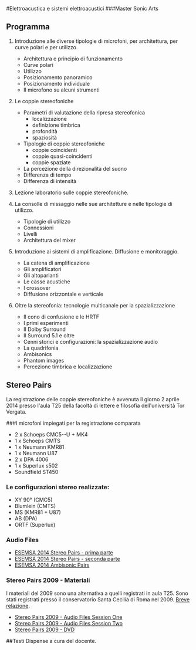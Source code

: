 #Elettroacustica e sistemi elettroacustici
###Master Sonic Arts

## Programma
1. Introduzione alle diverse tipologie di microfoni, per architettura, per curve polari e per utilizzo.
	- Architettura e principio di funzionamento
	- Curve polari
	- Utilizzo
	- Posizionamento panoramico
	- Posizionamento individuale
	- Il microfono su alcuni strumenti

2. Le coppie stereofoniche
	- Parametri di valutazione della ripresa stereofonica
		- localizzazione
		- definizione timbrica
		- profondità
		- spaziosità
	- Tipologie di coppie stereofoniche
		- coppie coincidenti
		- coppie quasi-coincidenti
		- coppie spaziate
	- La percezione della direzionalità del suono
	- Differenza di tempo
	- Differenza di intensità	

3. Lezione laboratorio sulle coppie stereofoniche.

4. La consolle di missaggio nelle sue architetture e nelle tipologie di utilizzo.
	- Tipologie di utilizzo
	- Connessioni
	- Livelli
	- Architettura del mixer

5. Introduzione ai sistemi di amplificazione. Diffusione e monitoraggio.
	- La catena di amplificazione
	- Gli amplificatori
	- Gli altoparlanti
	- Le casse acustiche
	- I crossover
	- Diffusione orizzontale e verticale

6. Oltre la stereofonia: tecnologie multicanale per la spazializzazione
	- Il cono di confusione e le HRTF
	- I primi esperimenti 
	- Il Dolby Surround
	- Il Surround 5.1 e oltre
	- Cenni storici e configurazioni: la spazializzazione audio
	- La quadrifonia
	- Ambisonics
	- Phantom images
	- Percezione timbrica e localizzazione

## Stereo Pairs
La registrazione delle coppie stereofoniche è avvenuta il giorno 2 aprile 2014 presso l'aula T25 della facoltà di lettere e filosofia dell'università Tor Vergata. 

###I microfoni impiegati per la registrazione comparata

* 2 x Schoeps CMC5--U + MK4
* 1 x Schoeps CMTS
* 1 x Neumann KMR81
* 1 x Neumann U87
* 2 x DPA 4006
* 1 x Superlux s502
* Soundfield ST450

### Le configurazioni stereo realizzate:

* XY 90° (CMC5)
* Blumlein (CMTS)
* MS (KMR81 + U87)
* AB (DPA)
* ORTF (Superlux)

### Audio Files

* [ESEMSA 2014 Stereo Pairs - prima parte]()
* [ESEMSA 2014 Stereo Pairs - seconda parte]()
* [ESEMSA 2014 Ambisonic Pairs]()

### Stereo Pairs 2009 - Materiali

I materiali del 2009 sono una alternativa a quelli registrati in aula T25. Sono stati registrati presso il conservatorio Santa Cecilia di Roma nel 2009. [Breve relazione](https://www.academia.edu/6599711/Stereo_Pairs_-_2009).

* [Stereo Pairs 2009 - Audio Files Session One](http://www.giuseppesilvi.com/__depot/2009_STEREOPAIRS/AUDIOFILES/SESSION0NE.zip)
* [Stereo Pairs 2009 - Audio Files Session Two](http://www.giuseppesilvi.com/__depot/2009_STEREOPAIRS/AUDIOFILES/SESSIONTWO.zip)
* [Stereo Pairs 2009 - DVD](http://www.giuseppesilvi.com/__depot/2009_STEREOPAIRS/STEREO_PAIRS_2009_DVD.zip)

##Testi
Dispense a cura del docente.

